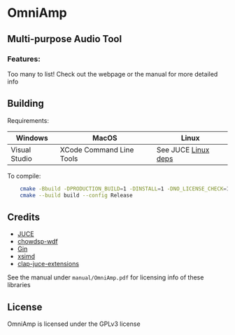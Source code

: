 # OmniAmp
## Multi-purpose Audio Tool

### Features:

Too many to list! Check out the webpage or the manual for more detailed info

## Building

Requirements:

|Windows|MacOS|Linux|
|-------|-----|-----|
|Visual Studio|XCode Command Line Tools|See JUCE [Linux deps](https://github.com/juce-framework/JUCE/blob/master/docs/Linux%20Dependencies.md)

To compile:

```sh
    cmake -Bbuild -DPRODUCTION_BUILD=1 -DINSTALL=1 -DNO_LICENSE_CHECK=1
    cmake --build build --config Release
```

## Credits

- [JUCE](https://github.com/juce-framework/juce)
- [chowdsp-wdf](https://github.com/Chowdhury-DSP/chowdsp_wdf)
- [Gin](https://github.com/FigBug/gin)
- [xsimd](https://github.com/xtensor-stack/xsimd)
- [clap-juce-extensions](https://github.com/free-audio/clap-juce-extensions)

See the manual under `manual/OmniAmp.pdf` for licensing info of these libraries

## License

OmniAmp is licensed under the GPLv3 license
